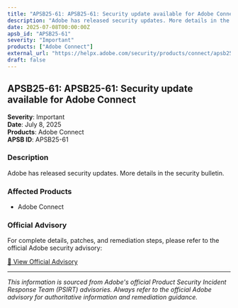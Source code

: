 ```yaml
---
title: "APSB25-61: APSB25-61: Security update available for Adobe Connect"
description: "Adobe has released security updates. More details in the security bulletin."
date: 2025-07-08T00:00:00Z
apsb_id: "APSB25-61"
severity: "Important"
products: ["Adobe Connect"]
external_url: "https://helpx.adobe.com/security/products/connect/apsb25-61.html"
draft: false
---
```


## APSB25-61: APSB25-61: Security update available for Adobe Connect

**Severity**: Important  
**Date**: July 8, 2025  
**Products**: Adobe Connect  
**APSB ID**: APSB25-61

### Description

Adobe has released security updates. More details in the security bulletin.

### Affected Products

- Adobe Connect


### Official Advisory

For complete details, patches, and remediation steps, please refer to the official Adobe security advisory:

[🔗 View Official Advisory](https://helpx.adobe.com/security/products/connect/apsb25-61.html)

---

*This information is sourced from Adobe's official Product Security Incident Response Team (PSIRT) advisories. Always refer to the official Adobe advisory for authoritative information and remediation guidance.*
